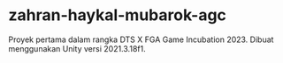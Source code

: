 # zahran-haykal-mubarok-agc
Proyek pertama dalam rangka DTS X FGA Game Incubation 2023. Dibuat menggunakan Unity versi 2021.3.18f1.
